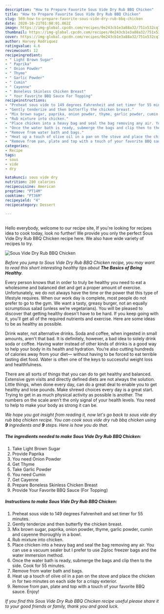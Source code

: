 ```yaml
---
description: "How to Prepare Favorite Sous Vide Dry Rub BBQ Chicken"
title: "How to Prepare Favorite Sous Vide Dry Rub BBQ Chicken"
slug: 569-how-to-prepare-favorite-sous-vide-dry-rub-bbq-chicken
date: 2020-10-21T01:08:01.862Z
image: https://img-global.cpcdn.com/recipes/0e243cb1e3a88a32/751x532cq70/sous-vide-dry-rub-bbq-chicken-recipe-main-photo.jpg
thumbnail: https://img-global.cpcdn.com/recipes/0e243cb1e3a88a32/751x532cq70/sous-vide-dry-rub-bbq-chicken-recipe-main-photo.jpg
cover: https://img-global.cpcdn.com/recipes/0e243cb1e3a88a32/751x532cq70/sous-vide-dry-rub-bbq-chicken-recipe-main-photo.jpg
author: Harvey Rodriquez
ratingvalue: 4.6
reviewcount: 12
recipeingredient:
- " Light Brown Sugar"
- " Paprika"
- " Onion Powder"
- " Thyme"
- " Garlic Powder"
- " Cumin"
- " Cayenne"
- " Boneless Skinless Chicken Breast"
- " Your Favorite BBQ Sauce For Topping"
recipeinstructions:
- "Preheat sous vide to 149 degrees Fahrenheit and set timer for 55 minutes."
- "Gently tenderize and then butterfly the chicken breast."
- "Mix brown sugar, paprika, onion powder, thyme, garlic powder, cumin and cayenne thoroughly in a bowl."
- "Rub mixture into chicken."
- "Place chicken into a heavy bag and seal the bag removing any air. You can use a vacuum sealer but I prefer to use Ziploc freezer bags and the water immersion method."
- "Once the water bath is ready, submerge the bags and clip then to the side. Cook for 55 minutes."
- "Remove from water bath and bags."
- "Heat up a touch of olive oil in a pan on the stove and place the chicken in for two minutes on each side for a crispy exterior."
- "Remove from pan, plate and top with a touch of your favorite BBQ sauce. Enjoy!"
categories:
- Recipe
tags:
- sous
- vide
- dry

katakunci: sous vide dry 
nutrition: 280 calories
recipecuisine: American
preptime: "PT14M"
cooktime: "PT36M"
recipeyield: "4"
recipecategory: Dessert

---
```

<br>
Hello everybody, welcome to our recipe site, If you're looking for recipes idea to cook today, look no further! We provide you only the perfect Sous Vide Dry Rub BBQ Chicken recipe here. We also have wide variety of recipes to try.
<br>


![Sous Vide Dry Rub BBQ Chicken](https://img-global.cpcdn.com/recipes/0e243cb1e3a88a32/751x532cq70/sous-vide-dry-rub-bbq-chicken-recipe-main-photo.jpg)

<i>Before you jump to Sous Vide Dry Rub BBQ Chicken recipe, you may want to read this short interesting healthy tips about <strong>The Basics of Being Healthy</strong>.</i>

Every person knows that in order to truly be healthy you need to eat a wholesome and balanced diet and get a proper amount of exercise. Unfortunately, we do not always have the time or the power that this type of lifestyle requires. When our work day is complete, most people do not prefer to go to the gym. We want a tasty, greasy burger, not an equally scrumptious salad (unless we’re vegetarians). You will be pleased to discover that getting healthy doesn't have to be hard. If you keep going with it, you'll get all of the required nutrients and exercise. Here are some ideas to be as healthy as possible.

Drink water, not alternative drinks. Soda and coffee, when ingested in small amounts, aren't that bad. It is definitely, however, a bad idea to solely drink soda or coffee. Having water instead of other kinds of drinks is a good way to help your body in its health and hydration. You’re also cutting hundreds of calories away from your diet— without having to be forced to eat terrible tasting diet food. Water is often one of the keys to successful weight loss and healthfulness.

There are all sorts of things that you can do to get healthy and balanced. Extensive gym visits and directly defined diets are not always the solution. Little things, when done every day, can do a great deal to enable you to get healthy and lose pounds. Make shrewd choices every day is a great start. Trying to get in as much physical activity as possible is another. The numbers on the scale aren't the only signal of your health levels. You need to help to make your body as strong it can be. 


<i>We hope you got insight from reading it, now let's go back to sous vide dry rub bbq chicken recipe. You can cook sous vide dry rub bbq chicken using <strong>9</strong> ingredients and <strong>9</strong> steps. Here is how you do that.
</i>

##### The ingredients needed to make Sous Vide Dry Rub BBQ Chicken:

1. Take  Light Brown Sugar
1. Provide  Paprika
1. You need  Onion Powder
1. Get  Thyme
1. Take  Garlic Powder
1. You need  Cumin
1. Get  Cayenne
1. Prepare  Boneless Skinless Chicken Breast
1. Provide  Your Favorite BBQ Sauce (For Topping)


##### Instructions to make Sous Vide Dry Rub BBQ Chicken:

1. Preheat sous vide to 149 degrees Fahrenheit and set timer for 55 minutes.
1. Gently tenderize and then butterfly the chicken breast.
1. Mix brown sugar, paprika, onion powder, thyme, garlic powder, cumin and cayenne thoroughly in a bowl.
1. Rub mixture into chicken.
1. Place chicken into a heavy bag and seal the bag removing any air. You can use a vacuum sealer but I prefer to use Ziploc freezer bags and the water immersion method.
1. Once the water bath is ready, submerge the bags and clip then to the side. Cook for 55 minutes.
1. Remove from water bath and bags.
1. Heat up a touch of olive oil in a pan on the stove and place the chicken in for two minutes on each side for a crispy exterior.
1. Remove from pan, plate and top with a touch of your favorite BBQ sauce. Enjoy!


<i>If you find this Sous Vide Dry Rub BBQ Chicken recipe useful please share it to your good friends or family, thank you and good luck.</i>
